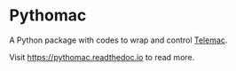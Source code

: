 # Pythomac

A Python package with codes to wrap and control [Telemac](http://www.opentelemac.org/).

Visit https://pythomac.readthedoc.io to read more.

